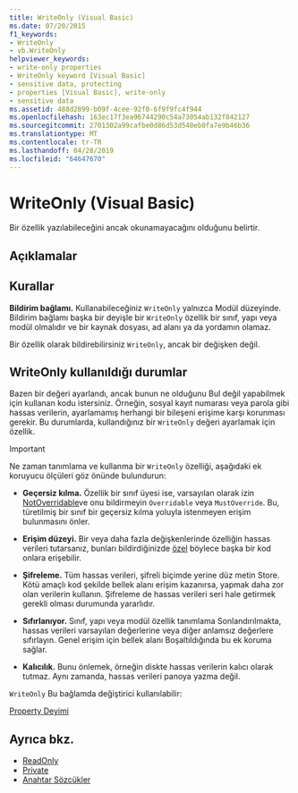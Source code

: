 ```yaml
---
title: WriteOnly (Visual Basic)
ms.date: 07/20/2015
f1_keywords:
- WriteOnly
- vb.WriteOnly
helpviewer_keywords:
- write-only properties
- WriteOnly keyword [Visual Basic]
- sensitive data, protecting
- properties [Visual Basic], write-only
- sensitive data
ms.assetid: 488d2899-b09f-4cee-92f0-6f9f9fc4f944
ms.openlocfilehash: 163ec17f3ea96744290c54a73054ab132f842127
ms.sourcegitcommit: 2701302a99cafbe0d86d53d540eb0fa7e9b46b36
ms.translationtype: MT
ms.contentlocale: tr-TR
ms.lasthandoff: 04/28/2019
ms.locfileid: "64647670"
---
```

# <a name="writeonly-visual-basic"></a>WriteOnly (Visual Basic)
Bir özellik yazılabileceğini ancak okunamayacağını olduğunu belirtir.  
  
## <a name="remarks"></a>Açıklamalar  
  
## <a name="rules"></a>Kurallar  
 **Bildirim bağlamı.** Kullanabileceğiniz `WriteOnly` yalnızca Modül düzeyinde. Bildirim bağlamı başka bir deyişle bir `WriteOnly` özellik bir sınıf, yapı veya modül olmalıdır ve bir kaynak dosyası, ad alanı ya da yordamın olamaz.  
  
 Bir özellik olarak bildirebilirsiniz `WriteOnly`, ancak bir değişken değil.  
  
## <a name="when-to-use-writeonly"></a>WriteOnly kullanıldığı durumlar  
 Bazen bir değeri ayarlandı, ancak bunun ne olduğunu Bul değil yapabilmek için kullanan kodu istersiniz. Örneğin, sosyal kayıt numarası veya parola gibi hassas verilerin, ayarlamamış herhangi bir bileşeni erişime karşı korunması gerekir. Bu durumlarda, kullandığınız bir `WriteOnly` değeri ayarlamak için özellik.  
  
> [!IMPORTANT]
>  Ne zaman tanımlama ve kullanma bir `WriteOnly` özelliği, aşağıdaki ek koruyucu ölçüleri göz önünde bulundurun:  
  
- **Geçersiz kılma.** Özellik bir sınıf üyesi ise, varsayılan olarak izin [NotOverridable](../../../visual-basic/language-reference/modifiers/notoverridable.md)ve onu bildirmeyin `Overridable` veya `MustOverride`. Bu, türetilmiş bir sınıf bir geçersiz kılma yoluyla istenmeyen erişim bulunmasını önler.  
  
- **Erişim düzeyi.** Bir veya daha fazla değişkenlerinde özelliğin hassas verileri tutarsanız, bunları bildirdiğinizde [özel](../../../visual-basic/language-reference/modifiers/private.md) böylece başka bir kod onlara erişebilir.  
  
- **Şifreleme.** Tüm hassas verileri, şifreli biçimde yerine düz metin Store. Kötü amaçlı kod şekilde bellek alanı erişim kazanırsa, yapmak daha zor olan verilerin kullanın. Şifreleme de hassas verileri seri hale getirmek gerekli olması durumunda yararlıdır.  
  
- **Sıfırlanıyor.** Sınıf, yapı veya modül özellik tanımlama Sonlandırılmakta, hassas verileri varsayılan değerlerine veya diğer anlamsız değerlere sıfırlayın. Genel erişim için bellek alanı Boşaltıldığında bu ek koruma sağlar.  
  
- **Kalıcılık.** Bunu önlemek, örneğin diskte hassas verilerin kalıcı olarak tutmaz. Aynı zamanda, hassas verileri panoya yazma değil.  
  
 `WriteOnly` Bu bağlamda değiştirici kullanılabilir:  
  
 [Property Deyimi](../../../visual-basic/language-reference/statements/property-statement.md)  
  
## <a name="see-also"></a>Ayrıca bkz.

- [ReadOnly](../../../visual-basic/language-reference/modifiers/readonly.md)
- [Private](../../../visual-basic/language-reference/modifiers/private.md)
- [Anahtar Sözcükler](../../../visual-basic/language-reference/keywords/index.md)
